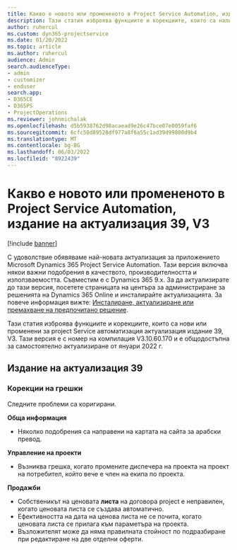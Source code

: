 ```yaml
---
title: Какво е новото или промененото в Project Service Automation, издание на актуализация 39, V3
description: Тази статия изброява функциите и корекциите, които са налични в Microsoft Dynamics 365 Project Service Automation актуализация издание 39, V3.
author: ruhercul
ms.custom: dyn365-projectservice
ms.date: 01/20/2022
ms.topic: article
ms.author: ruhercul
audience: Admin
search.audienceType:
- admin
- customizer
- enduser
search.app:
- D365CE
- D365PS
- ProjectOperations
ms.reviewer: johnmichalak
ms.openlocfilehash: d5b5938762d98acaead9e26c47bce07e0059faf6
ms.sourcegitcommit: 6cfc50d89528df977a8f6a55c1ad39d99800d9b4
ms.translationtype: MT
ms.contentlocale: bg-BG
ms.lasthandoff: 06/03/2022
ms.locfileid: "8922439"
---
```

# <a name="whats-new-or-changed-in-project-service-automation-update-release-39-v3"></a>Какво е новото или промененото в Project Service Automation, издание на актуализация 39, V3

[!include [banner](../includes/psa-now-project-operations.md)]

С удоволствие обявяваме най-новата актуализация за приложението Microsoft Dynamics 365 Project Service Automation. Тази версия включва някои важни подобрения в качеството, производителността и използваемостта. Съвместим е с Dynamics 365 9.x. За да актуализирате до тази версия, посетете страницата на центъра за администриране за решенията на Dynamics 365 Online и инсталирайте актуализацията. За повече информация вижте: [Инсталиране, актуализиране или премахване на предпочитано решение](/power-platform/admin/install-remove-preferred-solution).

Тази статия изброява функциите и корекциите, които са нови или променени за project Service автоматизация актуализация издание 39, V3. Тази версия е с номер на компилация V3.10.60.170 и е общодостъпна за самостоятелно актуализиране от януари 2022 г.

## <a name="update-release-39"></a>Издание на актуализация 39

### <a name="bug-fixes"></a>Корекции на грешки

Следните проблеми са коригирани.

**Обща информация**

- Няколко подобрения са направени на картата на сайта за арабски превод.

**Управление на проекти**

- Възниква грешка, когато промените диспечера на проекта на проект на потребител, който вече е член на екипа по проекта.

**Продажби**

- Собственикът на ценовата **листа** на договора project е неправилен, когато ценовата листа се създава автоматично. 
- Ефективността на дата на ценова листа не се почита, когато ценовата листа се прилага към параметъра на проекта.
- Възложителят може да няма правилната стойност по подразбиране при редактиране на две отделни оферти.

